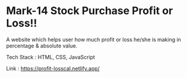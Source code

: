 # Mark-14 Stock Purchase Profit or Loss!!

A website which helps user how much profit or loss he/she is making in percentage & absolute value.

Tech Stack : HTML, CSS, JavaScript

Link : https://profit-losscal.netlify.app/

